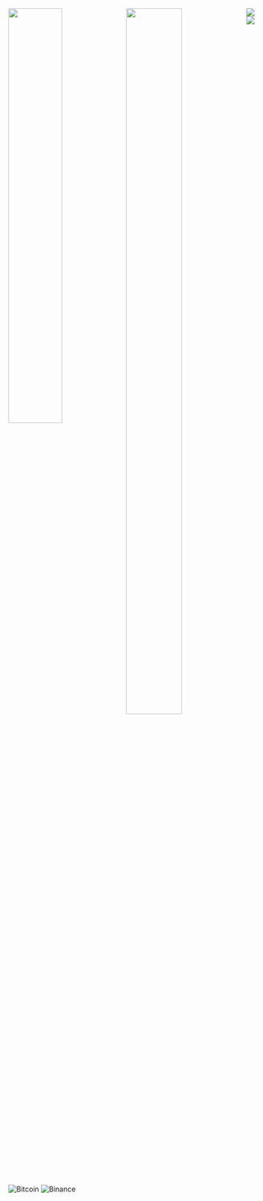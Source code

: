 <img align="left"  width="46%" src="https://github-readme-stats.vercel.app/api?username=Shiron9586&theme=tokyonight" />

<img align="left"  width="47%" height="60%" src="https://github-readme-stats.vercel.app/api/top-langs/?username=Shiron9586&layout=compact" />

<img align="left" src="https://img.shields.io/badge/c-%2300599C.svg?style=for-the-badge&logo=c&logoColor=white" />

<img align="left" src="https://img.shields.io/badge/Microsoft_Access-A4373A?style=for-the-badge&logo=microsoft-access&logoColor=white" />


![Bitcoin](https://img.shields.io/badge/Bitcoin-000?style=for-the-badge&logo=bitcoin&logoColor=white)
![Binance](https://img.shields.io/badge/Binance-FCD535?style=for-the-badge&logo=binance&logoColor=white)
